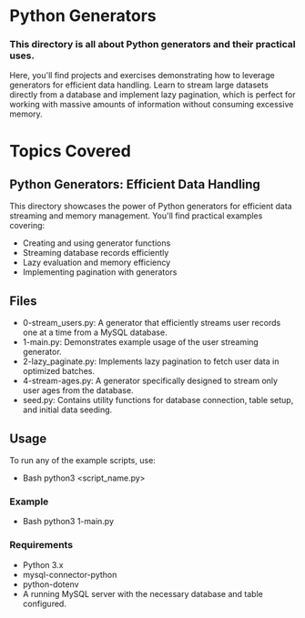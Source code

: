 # Python Generators

### This directory is all about Python generators and their practical uses.  
Here, you'll find projects and exercises demonstrating how to leverage generators for efficient data handling. 
Learn to stream large datasets directly from a database and implement lazy pagination, which is perfect for working 
with massive amounts of information without consuming excessive memory.

# Topics Covered
## Python Generators: Efficient Data Handling
This directory showcases the power of Python generators for efficient data streaming and memory management. 
You'll find practical examples covering:

- Creating and using generator functions
- Streaming database records efficiently
- Lazy evaluation and memory efficiency
- Implementing pagination with generators

## Files
- 0-stream_users.py: A generator that efficiently streams user records one at a time from a MySQL database.
- 1-main.py: Demonstrates example usage of the user streaming generator.
- 2-lazy_paginate.py: Implements lazy pagination to fetch user data in optimized batches.
- 4-stream-ages.py: A generator specifically designed to stream only user ages from the database.
- seed.py: Contains utility functions for database connection, table setup, and initial data seeding.

## Usage
To run any of the example scripts, use:
- Bash
  python3 <script_name.py>

### Example
- Bash
  python3 1-main.py

### Requirements
- Python 3.x
- mysql-connector-python
- python-dotenv
- A running MySQL server with the necessary database and table configured.
